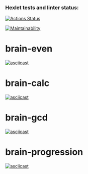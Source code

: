 ### Hexlet tests and linter status:
[![Actions Status](https://github.com/ADrone7/python-project-49/actions/workflows/hexlet-check.yml/badge.svg)](https://github.com/ADrone7/python-project-49/actions)

[![Maintainability](https://api.codeclimate.com/v1/badges/d9ea7329d8ed1d564ae0/maintainability)](https://codeclimate.com/github/ADrone7/python-project-49/maintainability)

# brain-even
[![asciicast](https://asciinema.org/a/voPhzW5CEE259FUuFBrv73q7a.svg)](https://asciinema.org/a/voPhzW5CEE259FUuFBrv73q7a)

# brain-calc
[![asciicast](https://asciinema.org/a/Y0LU2MTPh6BSAElRbYmnhYDOP.svg)](https://asciinema.org/a/Y0LU2MTPh6BSAElRbYmnhYDOP)

# brain-gcd
[![asciicast](https://asciinema.org/a/L65du0mULedHBbsA22UZAccBC.svg)](https://asciinema.org/a/L65du0mULedHBbsA22UZAccBC)

# brain-progression
[![asciicast](https://asciinema.org/a/3DKmT8P7ItNq9qXyFD56MmSjq.svg)](https://asciinema.org/a/3DKmT8P7ItNq9qXyFD56MmSjq)
